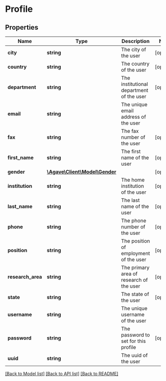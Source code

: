# Profile

## Properties
Name | Type | Description | Notes
------------ | ------------- | ------------- | -------------
**city** | **string** | The city of the user | [optional] 
**country** | **string** | The country of the user | [optional] 
**department** | **string** | The institutional department of the user | [optional] 
**email** | **string** | The unique email address of the user | 
**fax** | **string** | The fax number of the user | [optional] 
**first_name** | **string** | The first name of the user | [optional] 
**gender** | [**\Agave\Client\Model\Gender**](Gender.md) |  | [optional] 
**institution** | **string** | The home institution of the user | [optional] 
**last_name** | **string** | The last name of the user | [optional] 
**phone** | **string** | The phone number of the user | [optional] 
**position** | **string** | The position of employment of the user | [optional] 
**research_area** | **string** | The primary area of research of the user | [optional] 
**state** | **string** | The state of the user | [optional] 
**username** | **string** | The unique username of the user | 
**password** | **string** | The password to set for this profile | [optional] 
**uuid** | **string** | The uuid of the user | 

[[Back to Model list]](../README.md#documentation-for-models) [[Back to API list]](../README.md#documentation-for-api-endpoints) [[Back to README]](../README.md)


